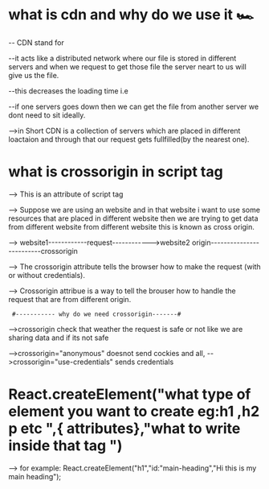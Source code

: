 # what is cdn and why do we use it 🏎

-- CDN stand for <Content Deivery network> 

--it acts like a distributed network where our file is stored in different servers and when we request to get those file the server neart to us will give us the file.

--this decreases the loading time  i.e <Fast Reloading>

--if one servers goes down then we can get the file from another server we dont need to sit ideally.

-->in Short CDN is a collection of servers which are placed in different loactaion and through that our request gets fullfilled(by the nearest one).

# what is crossorigin in script tag

--> This is an attribute of script tag

--> Suppose we are using an website and in that website i want to use some resources that are placed in different website then we are trying to get data from different website from different website this is known as cross origin.

-->      website1------------request------------>website2
             origin-------------------------crossorigin  

--> The crossorigin attribute tells the browser how to make the request (with or without credentials).

--> Crossorigin attribue is a way to tell the brouser how to handle the request that are from different origin.

     #----------- why do we need crossorigin-------#

-->crossorigin check that weather the request is safe or not like we are sharing data and if its not safe 

-->crossorigin="anonymous"    doesnot send cockies and all,
-->crossorigin="use-credentials"  sends credentials

# React.createElement("what type of element you want to create eg:h1 ,h2 p etc ",{ attributes},"what to write inside that tag ")
--> for example:   React.createElement("h1","id:"main-heading","Hi this is my main heading");

